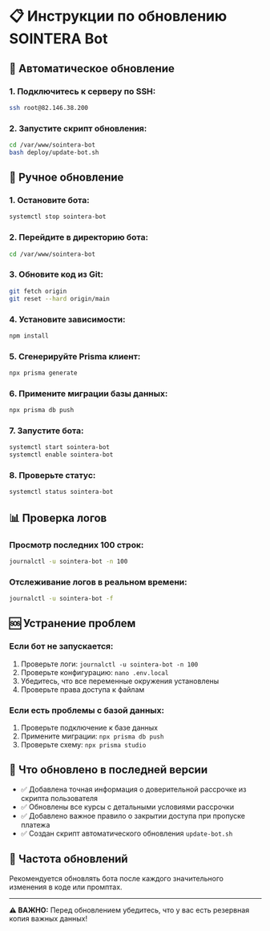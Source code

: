 # 📋 Инструкции по обновлению SOINTERA Bot

## 🚀 Автоматическое обновление

### 1. Подключитесь к серверу по SSH:
```bash
ssh root@82.146.38.200
```

### 2. Запустите скрипт обновления:
```bash
cd /var/www/sointera-bot
bash deploy/update-bot.sh
```

## 🔧 Ручное обновление

### 1. Остановите бота:
```bash
systemctl stop sointera-bot
```

### 2. Перейдите в директорию бота:
```bash
cd /var/www/sointera-bot
```

### 3. Обновите код из Git:
```bash
git fetch origin
git reset --hard origin/main
```

### 4. Установите зависимости:
```bash
npm install
```

### 5. Сгенерируйте Prisma клиент:
```bash
npx prisma generate
```

### 6. Примените миграции базы данных:
```bash
npx prisma db push
```

### 7. Запустите бота:
```bash
systemctl start sointera-bot
systemctl enable sointera-bot
```

### 8. Проверьте статус:
```bash
systemctl status sointera-bot
```

## 📊 Проверка логов

### Просмотр последних 100 строк:
```bash
journalctl -u sointera-bot -n 100
```

### Отслеживание логов в реальном времени:
```bash
journalctl -u sointera-bot -f
```

## 🆘 Устранение проблем

### Если бот не запускается:
1. Проверьте логи: `journalctl -u sointera-bot -n 100`
2. Проверьте конфигурацию: `nano .env.local`
3. Убедитесь, что все переменные окружения установлены
4. Проверьте права доступа к файлам

### Если есть проблемы с базой данных:
1. Проверьте подключение к базе данных
2. Примените миграции: `npx prisma db push`
3. Проверьте схему: `npx prisma studio`

## 📝 Что обновлено в последней версии

- ✅ Добавлена точная информация о доверительной рассрочке из скрипта пользователя
- ✅ Обновлены все курсы с детальными условиями рассрочки
- ✅ Добавлено важное правило о закрытии доступа при пропуске платежа
- ✅ Создан скрипт автоматического обновления `update-bot.sh`

## 🔄 Частота обновлений

Рекомендуется обновлять бота после каждого значительного изменения в коде или промптах.

---

**⚠️ ВАЖНО:** Перед обновлением убедитесь, что у вас есть резервная копия важных данных!
